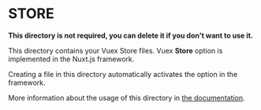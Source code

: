 # STORE

**This directory is not required, you can delete it if you don't want to use it.**

This directory contains your Vuex Store files.
Vuex **Store** option is implemented in the Nuxt.js framework.

Creating a file in this directory automatically activates the option in the framework.

More information about the usage of this directory in [the documentation](https://nuxtjs.org/guide/vuex-store).
